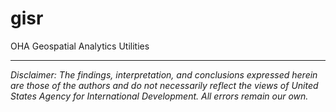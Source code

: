 # gisr
OHA Geospatial Analytics Utilities



---

*Disclaimer: The findings, interpretation, and conclusions expressed herein are those of the authors and do not necessarily reflect the views of United States Agency for International Development. All errors remain our own.*